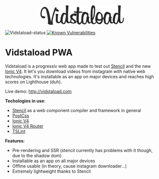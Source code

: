 <p align="center">
  <img src="src/assets/img/header.png" alt="Sublime's custom image"/>
</p>

![Vidstaload-status](https://david-dm.org/john0x/vidstaload.svg) [![Known Vulnerabilities](https://snyk.io/test/github/john0x/vidstaload/badge.svg)](https://snyk.io/test/github/john0x/vidstaload)

# Vidstaload PWA

Vidstaload is a progressiv web app made to test out [Stencil](https://github.com/ionic-team/stencil) and the new [Ionic V4](https://github.com/ionic-team/ionic). It let's you download videos from instagram with native web technologies. It's installable as an app on major devices and reaches high scores on Lighthouse (duh).

Live demo: http://vidstaload.com

**Techologies in use**:
* [Stencil](https://github.com/ionic-team/stencil) as a web component compiler and framework in general
* [PostCss](https://postcss.org/)
* [Ionic V4](https://github.com/ionic-team/ionic)
* [Ionic V4 Router](https://github.com/ionic-team/ionic/tree/master/core/src/components/router)
* [TSLint](https://github.com/palantir/tslint)

**Features**:
* Pre-rendering and SSR (stencil currently has problems with it though, due to the shadow dom)
* Installable as an app on all major devices
* Offline usable (in theory, cause instagram downloader...)
* Extremely lightweight thanks to Stencil